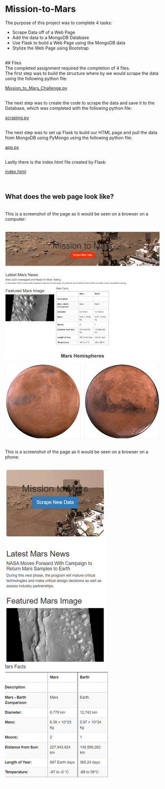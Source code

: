 # Mission-to-Mars

The purpose of this project was to complete 4 tasks:

* Scrape Data off of a Web Page
* Add the data to a MongoDB Database
* Use Flask to build a Web Page using the MongoDB data
* Stylize the Web Page using Bootstrap
<br>
## Files
<br>
The completed assignment required the completion of 4 files.

<br>
The first step was to build the structure where by we would scrape the data using the following python file:

<br>

[Mission_to_Mars_Challenge.py](Mission_to_Mars_Challenge.py)

<br>
The next step was to create the code to scrape the data and save it to the Database, which was completed with the following python file:

<br>

[scraping.py](scraping.py)

<br>
The next step was to set up Flask to build our HTML page and pull the data from MongoDB using PyMongo using the following python file:

<br>

[app.py](app.py)

<br>
Lastly there is the index.html file created by Flask:

<br>

[index.html](./templates/index.html)

<br>

## What does the web page look like?

<br> 
This is a screenshot of the page as it would be seen on a browser on a computer:
<br> 
<br> 

![MissionToMars.png](./Images/MissionToMars.png)

<br>
This is a screenshot of the page as it would be seen on a browser on a phone:
<br>
<br> 

![Mobile_Device1.png](./Images/Mobile_Device1.png)